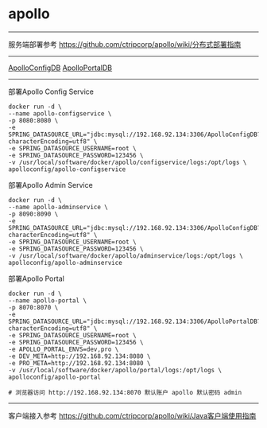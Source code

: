 # apollo
***
服务端部署参考 https://github.com/ctripcorp/apollo/wiki/分布式部署指南
***
[ApolloConfigDB](https://github.com/ctripcorp/apollo/blob/master/scripts/sql/apolloconfigdb.sql)
[ApolloPortalDB](https://github.com/ctripcorp/apollo/blob/master/scripts/sql/apolloportaldb.sql)
***
部署Apollo Config Service
```shell
docker run -d \
--name apollo-configservice \
-p 8080:8080 \
-e SPRING_DATASOURCE_URL="jdbc:mysql://192.168.92.134:3306/ApolloConfigDB?characterEncoding=utf8" \
-e SPRING_DATASOURCE_USERNAME=root \
-e SPRING_DATASOURCE_PASSWORD=123456 \
-v /usr/local/software/docker/apollo/configservice/logs:/opt/logs \
apolloconfig/apollo-configservice
```
部署Apollo Admin Service
```shell
docker run -d \
--name apollo-adminservice \
-p 8090:8090 \
-e SPRING_DATASOURCE_URL="jdbc:mysql://192.168.92.134:3306/ApolloConfigDB?characterEncoding=utf8" \
-e SPRING_DATASOURCE_USERNAME=root \
-e SPRING_DATASOURCE_PASSWORD=123456 \
-v /usr/local/software/docker/apollo/adminservice/logs:/opt/logs \
apolloconfig/apollo-adminservice
```
部署Apollo Portal
```shell
docker run -d \
--name apollo-portal \
-p 8070:8070 \
-e SPRING_DATASOURCE_URL="jdbc:mysql://192.168.92.134:3306/ApolloPortalDB?characterEncoding=utf8" \
-e SPRING_DATASOURCE_USERNAME=root \
-e SPRING_DATASOURCE_PASSWORD=123456 \
-e APOLLO_PORTAL_ENVS=dev,pro \
-e DEV_META=http://192.168.92.134:8080 \
-e PRO_META=http://192.168.92.134:8080 \
-v /usr/local/software/docker/apollo/portal/logs:/opt/logs \
apolloconfig/apollo-portal

# 浏览器访问 http://192.168.92.134:8070 默认账户 apollo 默认密码 admin
```
***
客户端接入参考 https://github.com/ctripcorp/apollo/wiki/Java客户端使用指南